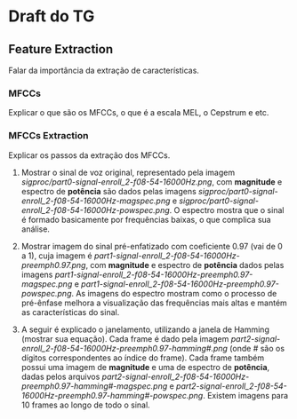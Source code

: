 # Draft do TG

## Feature Extraction

Falar da importância da extração de características.

### MFCCs

Explicar o que são os MFCCs, o que é a escala MEL, o Cepstrum e etc.

### MFCCs Extraction

Explicar os passos da extração dos MFCCs.

1. Mostrar o sinal de voz original, representado pela imagem *sigproc/part0-signal-enroll_2-f08-54-16000Hz.png*, com **magnitude** e espectro de **potência** são dados pelas imagens *sigproc/part0-signal-enroll_2-f08-54-16000Hz-magspec.png* e *sigproc/part0-signal-enroll_2-f08-54-16000Hz-powspec.png*. O espectro mostra que o sinal é formado basicamente por frequências baixas, o que complica sua análise.

2. Mostrar imagem do sinal pré-enfatizado com coeficiente 0.97 (vai de 0 a 1), cuja imagem é *part1-signal-enroll_2-f08-54-16000Hz-preemph0.97.png*, com **magnitude** e espectro de **potência** dados pelas imagens *part1-signal-enroll_2-f08-54-16000Hz-preemph0.97-magspec.png* e *part1-signal-enroll_2-f08-54-16000Hz-preemph0.97-powspec.png*. As imagens do espectro mostram como o processo de pré-ênfase melhora a visualização das frequências mais altas e mantém as características do sinal.

3. A seguir é explicado o janelamento, utilizando a janela de Hamming (mostrar sua equação). Cada frame é dado pela imagem *part2-signal-enroll_2-f08-54-16000Hz-preemph0.97-hamming#.png* (onde # são os dígitos correspondentes ao índice do frame). Cada frame também possui uma imagem de **magnitude** e uma de espectro de **potência**, dadas pelos arquivos *part2-signal-enroll_2-f08-54-16000Hz-preemph0.97-hamming#-magspec.png* e *part2-signal-enroll_2-f08-54-16000Hz-preemph0.97-hamming#-powspec.png*. Existem imagens para 10 frames ao longo de todo o sinal.
